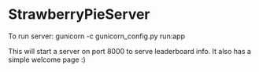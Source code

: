 # StrawberryPieServer

To run server:
gunicorn -c gunicorn_config.py run:app

This will start a server on port 8000 to serve leaderboard info. It also has a simple welcome page :)
